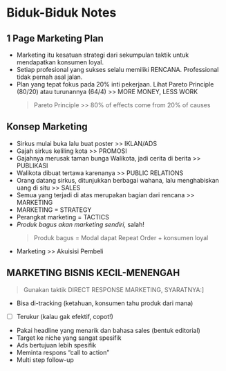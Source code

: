 # Biduk-Biduk Notes
## 1 Page Marketing Plan
- Marketing itu kesatuan strategi dari sekumpulan taktik untuk mendapatkan konsumen loyal.
- Setiap profesional yang sukses selalu memiliki RENCANA. Professional tidak pernah asal jalan.
- Plan yang tepat fokus pada 20% inti pekerjaan. Lihat Pareto Principle (80/20) atau turunannya (64/4) >> MORE MONEY, LESS WORK
  > Pareto Principle >> 80% of effects come from 20% of causes
## Konsep Marketing
- Sirkus mulai buka lalu buat poster >> IKLAN/ADS
- Gajah sirkus keliling kota >> PROMOSI
- Gajahnya merusak taman bunga Walikota, jadi cerita di berita >> PUBLIKASI
- Walikota dibuat tertawa karenanya >> PUBLIC RELATIONS
- Orang datang sirkus, ditunjukkan berbagai wahana, lalu menghabiskan uang di situ >> SALES
- Semua yang terjadi di atas merupakan bagian dari rencana >> MARKETING
- MARKETING = STRATEGY
- Perangkat marketing = TACTICS
- *Produk bagus akan marketing sendiri,* salah! 
  >Produk bagus = Modal dapat Repeat Order + konsumen loyal
- Marketing >> Akuisisi Pembeli
  
## MARKETING BISNIS KECIL-MENENGAH
> Gunakan taktik DIRECT RESPONSE MARKETING, SYARATNYA:]
- Bisa di-tracking (ketahuan, konsumen tahu produk dari mana)
- [ ] Terukur (kalau gak efektif, copot!)
- Pakai headline yang menarik dan bahasa sales (bentuk editorial)
- Target ke niche yang sangat spesifik
- Ads bertujuan lebih spesifik
- Meminta respons “call to action”
- Multi step follow-up

